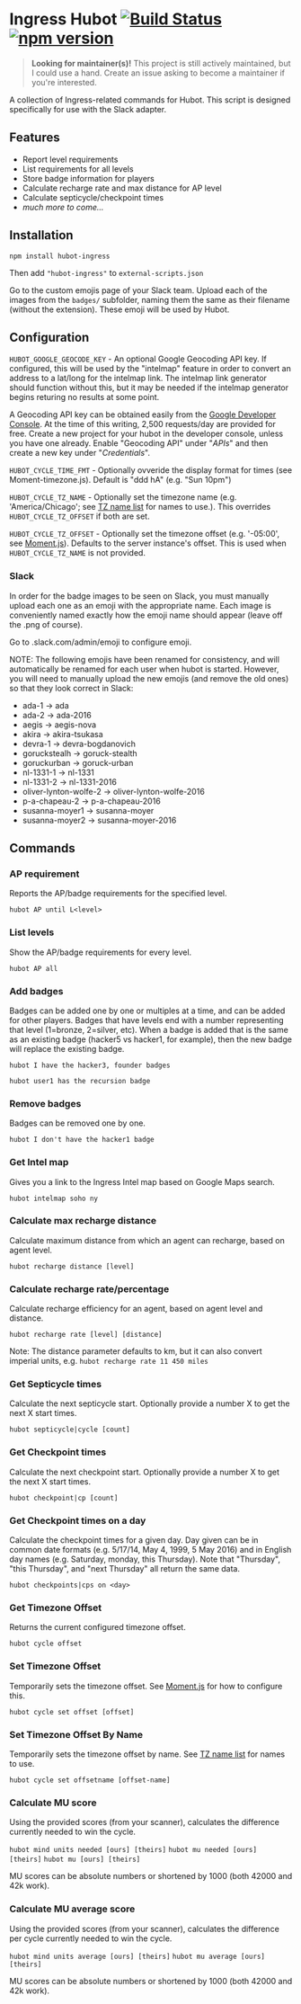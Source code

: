# Ingress Hubot [![Build Status](https://travis-ci.org/hubot-scripts/hubot-ingress.svg?branch=master)](https://travis-ci.org/hubot-scripts/hubot-ingress)[![npm version](https://badge.fury.io/js/hubot-ingress.svg)](http://badge.fury.io/js/hubot-ingress)

> **Looking for maintainer(s)!** This project is still actively maintained, but I could use a hand. Create an issue asking to become a maintainer if you're interested.

A collection of Ingress-related commands for Hubot. This script is designed
specifically for use with the Slack adapter.

## Features

* Report level requirements
* List requirements for all levels
* Store badge information for players
* Calculate recharge rate and max distance for AP level
* Calculate septicycle/checkpoint times
* *much more to come...*

## Installation

`npm install hubot-ingress`

Then add `"hubot-ingress"` to `external-scripts.json`

Go to the custom emojis page of your Slack team. Upload each of the images from
the `badges/` subfolder, naming them the same as their filename (without the
extension).
These emoji will be used by Hubot.

## Configuration

`HUBOT_GOOGLE_GEOCODE_KEY` - An optional Google Geocoding API key.
If configured, this will be used by the "intelmap" feature in order to
convert an address to a lat/long for the intelmap link. The intelmap link
generator should function without this, but it may be needed if the
intelmap generator begins returing no results at some point.

A Geocoding API key can be obtained easily from the [Google Developer Console](https://console.developers.google.com).
At the time of this writing, 2,500 requests/day are provided for free.
Create a new project for your hubot in the developer console, unless you
have one already. Enable "Geocoding API" under "_APIs_" and then
create a new key under "_Credentials_".

`HUBOT_CYCLE_TIME_FMT` - Optionally ovveride the display format for times (see
Moment-timezone.js). Default is "ddd hA" (e.g. "Sun 10pm")

`HUBOT_CYCLE_TZ_NAME` - Optionally set the timezone name (e.g. 'America/Chicago';
see [TZ name list](https://en.wikipedia.org/wiki/List_of_tz_database_time_zones) for names to use.).
This overrides `HUBOT_CYCLE_TZ_OFFSET` if both are set.

`HUBOT_CYCLE_TZ_OFFSET` - Optionally set the timezone offset (e.g. '-05:00',
see [Moment.js](http://momentjs.com/docs/#/manipulating/timezone-offset/)).
Defaults to the server instance's offset. This is used when
`HUBOT_CYCLE_TZ_NAME` is not provided.

### Slack

In order for the badge images to be seen on Slack, you must manually upload
each one as an emoji with the appropriate name. Each image is conveniently
named exactly how the emoji name should appear (leave off the .png of course).

Go to <yourslackdomain>.slack.com/admin/emoji to configure emoji.

NOTE: The following emojis have been renamed for consistency, and will automatically
be renamed for each user when hubot is started. However, you will need to manually upload
the new emojis (and remove the old ones) so that they look correct in Slack:

* ada-1 -> ada
* ada-2 -> ada-2016
* aegis -> aegis-nova
* akira -> akira-tsukasa
* devra-1 -> devra-bogdanovich
* goruckstealh -> goruck-stealth
* goruckurban -> goruck-urban
* nl-1331-1 -> nl-1331
* nl-1331-2 -> nl-1331-2016
* oliver-lynton-wolfe-2 -> oliver-lynton-wolfe-2016
* p-a-chapeau-2 -> p-a-chapeau-2016
* susanna-moyer1 -> susanna-moyer
* susanna-moyer2 -> susanna-moyer-2016

## Commands

### AP requirement

Reports the AP/badge requirements for the specified level.

`hubot AP until L<level>`

### List levels

Show the AP/badge requirements for every level.

`hubot AP all`

### Add badges

Badges can be added one by one or multiples at a time, and can be added for
other players. Badges that have levels end with a number representing that
level (1=bronze, 2=silver, etc). When a badge is added that is the same as an
existing badge (hacker5 vs hacker1, for example), then the new badge will
replace the existing badge.

`hubot I have the hacker3, founder badges`

`hubot user1 has the recursion badge`

### Remove badges

Badges can be removed one by one.

`hubot I don't have the hacker1 badge`

### Get Intel map

Gives you a link to the Ingress Intel map based on Google Maps search.

`hubot intelmap soho ny`

### Calculate max recharge distance

Calculate maximum distance from which an agent can recharge, based on agent
level.

`hubot recharge distance [level]`

### Calculate recharge rate/percentage

Calculate recharge efficiency for an agent, based on agent level and distance.

`hubot recharge rate [level] [distance]`

Note: The distance parameter defaults to km, but it can also convert imperial
units, e.g. `hubot recharge rate 11 450 miles`

### Get Septicycle times

Calculate the next septicycle start. Optionally provide a number X to get the
next X start times.

`hubot septicycle|cycle [count]`

### Get Checkpoint times

Calculate the next checkpoint start. Optionally provide a number X to get the
next X start times.

`hubot checkpoint|cp [count]`

### Get Checkpoint times on a day

Calculate the checkpoint times for a given day. Day given can be in common date formats (e.g. 5/17/14, May 4, 1999, 5 May 2016) and in English day names (e.g. Saturday, monday, this Thursday). Note that "Thursday", "this Thursday", and "next Thursday" all return the same data.

`hubot checkpoints|cps on <day>`

### Get Timezone Offset

Returns the current configured timezone offset.

`hubot cycle offset`

### Set Timezone Offset

Temporarily sets the timezone offset. See [Moment.js](http://momentjs.com/docs/#/manipulating/timezone-offset/) for how to configure this.

`hubot cycle set offset [offset]`

### Set Timezone Offset By Name

Temporarily sets the timezone offset by name. See [TZ name list](https://en.wikipedia.org/wiki/List_of_tz_database_time_zones) for names to use.

`hubot cycle set offsetname [offset-name]`

### Calculate MU score

Using the provided scores (from your scanner), calculates the difference currently needed to win the cycle.

`hubot mind units needed [ours] [theirs]`
`hubot mu needed [ours] [theirs]`
`hubot mu [ours] [theirs]`

MU scores can be absolute numbers or shortened by 1000 (both 42000 and 42k work).

### Calculate MU average score

Using the provided scores (from your scanner), calculates the difference per cycle currently needed to win the cycle.

`hubot mind units average [ours] [theirs]`
`hubot mu average [ours] [theirs]`

MU scores can be absolute numbers or shortened by 1000 (both 42000 and 42k work).

